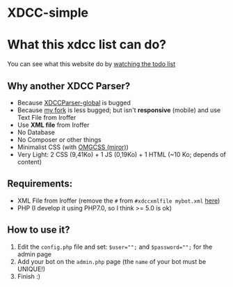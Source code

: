 # XDCC-simple

# What this xdcc list can do?
You can see what this website do by [watching the todo list](TODO.md)

## Why another XDCC Parser?

 - Because [XDCCParser-global](https://github.com/nitmir/XDCCParser-global) is bugged
 - Because [my fork](https://github.com/Kcchouette/XDCCParser) is less bugged; but isn't **responsive** (mobile) and use Text File from Iroffer
 - Use **XML file** from Iroffer
 - No Database
 - No Composer or other things
 - Minimalist CSS (with [OMGCSS (miror)](https://github.com/Kcchouette/omgcss))
 - Very Light: 2 CSS (9,41Ko) + 1 JS (0,19Ko) + 1 HTML (~10 Ko; depends of content)


## Requirements:

 - XML File from Iroffer (remove the `#` from `#xdccxmlfile mybot.xml` [here](https://github.com/dinoex/iroffer-dinoex/blob/master/sample.config#L108))
 - PHP (I develop it using PHP7.0, so I think >= 5.0 is ok)


## How to use it?

 1. Edit the `config.php` file and set: `$user="";` and `$password="";` for the admin page
 2. Add your bot on the `admin.php` page (the `name` of your bot must be UNIQUE!)
 3. Finish :)
